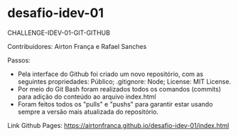 # desafio-idev-01
CHALLENGE-IDEV-01-GIT-GITHUB

Contribuidores:
Airton França e Rafael Sanches

Passos:
- Pela interface do Github foi criado 
um novo repositório, com as seguintes propriedades: 
Público;
.gitignore: Node;
License: MIT License.
- Por meio do Git Bash foram realizados todos os comandos (commits) para adição do conteúdo ao arquivo index.html
- Foram feitos todos os "pulls" e "pushs" para garantir estar usando sempre a versão mais atualizada do repositório.

Link Github Pages:
https://airtonfranca.github.io/desafio-idev-01/index.html
